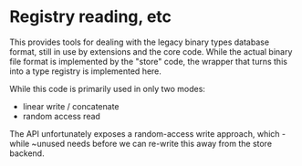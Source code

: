 # Registry reading, etc

This provides tools for dealing with the legacy binary types database
format, still in use by extensions and the core code. While the actual
binary file format is implemented by the "store" code, the wrapper
that turns this into a type registry is implemented here.

While this code is primarily used in only two modes:

* linear write / concatenate
* random access read

The API unfortunately exposes a random-access write approach, which -
while ~unused needs before we can re-write this away from the store
backend.

